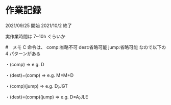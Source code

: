 # 作業記録

2021/09/25 開始
2021/10/2 終了

実作業時間は 7~10h ぐらいか

#　メモ
C 命令は、
comp:省略不可
dest:省略可能
jump:省略可能
なので以下の 4 パターンがある

・(comp)
=> e.g. D

・(dest)=(comp)
=> e.g. M=M+D

・(comp)(jump)
=> e.g. D;JGT

・(dest)=(comp)(jump)
=> e.g. D=A;JLE
